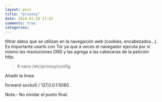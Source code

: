 ```yaml
---
layout: post
title: "privoxy"
date: 2014-01-28 17:52
comments: true
categories: 
---
```

filtrar datos que se utilizan en la navegación web (cookies, encabezados...). Es importante usarlo con Tor ya que a veces el navegador ejecuta por sí mismo las resoluciones DNS y las agrega a las cabeceras de la petición http. 

>\# nano /etc/privoxy/config 

Añadir la linea: 

forward-socks5 / 127.0.0.1:5060 . 

Nota.- No olvidar el punto final.

